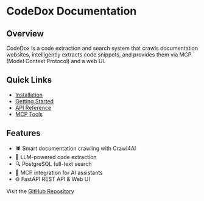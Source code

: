# CodeDox Documentation

## Overview
CodeDox is a code extraction and search system that crawls documentation websites, intelligently extracts code snippets, and provides them via MCP (Model Context Protocol) and a web UI.

## Quick Links
- [Installation](installation.md)
- [Getting Started](quickstart.md)
- [API Reference](api-reference.md)
- [MCP Tools](mcp-tools.md)

## Features
- 🕷️ Smart documentation crawling with Crawl4AI
- 🤖 LLM-powered code extraction
- 🔍 PostgreSQL full-text search
- 🔌 MCP integration for AI assistants
- 🌐 FastAPI REST API & Web UI

Visit the [GitHub Repository](https://github.com/chriswritescode-dev/codedox)